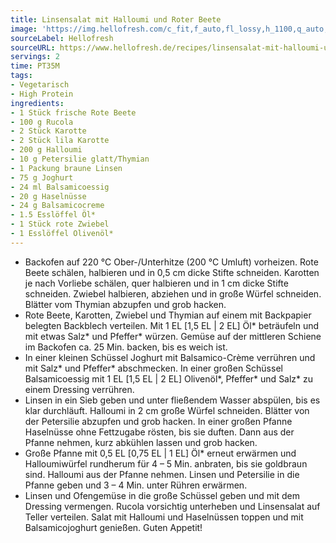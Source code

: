 ```yaml
---
title: Linsensalat mit Halloumi und Roter Beete
image: 'https://img.hellofresh.com/c_fit,f_auto,fl_lossy,h_1100,q_auto,w_2600/hellofresh_s3/image/linsensalat-mit-halloumi-und-roter-beete-1b9e3ca9.jpg'
sourceLabel: Hellofresh
sourceURL: https://www.hellofresh.de/recipes/linsensalat-mit-halloumi-und-roter-beete-61c0b5f5b3fdb80a1d147802
servings: 2
time: PT35M
tags:
- Vegetarisch
- High Protein
ingredients:
- 1 Stück frische Rote Beete
- 100 g Rucola
- 2 Stück Karotte
- 2 Stück lila Karotte
- 200 g Halloumi
- 10 g Petersilie glatt/Thymian
- 1 Packung braune Linsen
- 75 g Joghurt
- 24 ml Balsamicoessig
- 20 g Haselnüsse
- 24 g Balsamicocreme
- 1.5 Esslöffel Öl*
- 1 Stück rote Zwiebel
- 1 Esslöffel Olivenöl*
---
```


- Backofen auf 220 °C Ober-/Unterhitze (200 °C Umluft) vorheizen. Rote Beete schälen, halbieren und in 0,5 cm dicke Stifte schneiden. Karotten je nach Vorliebe schälen, quer halbieren und in 1 cm dicke Stifte schneiden. Zwiebel halbieren, abziehen und in große Würfel schneiden. Blätter vom Thymian abzupfen und grob hacken.
- Rote Beete, Karotten, Zwiebel und Thymian auf einem mit Backpapier belegten Backblech verteilen. Mit 1 EL [1,5 EL | 2 EL] Öl\* beträufeln und mit etwas Salz\* und Pfeffer\* würzen. Gemüse auf der mittleren Schiene im Backofen ca. 25 Min. backen, bis es weich ist.
- In einer kleinen Schüssel Joghurt mit Balsamico-Crème verrühren und mit Salz\* und Pfeffer\* abschmecken. In einer großen Schüssel Balsamicoessig mit 1 EL [1,5 EL | 2 EL] Olivenöl\*, Pfeffer\* und Salz\* zu einem Dressing verrühren.
- Linsen in ein Sieb geben und unter fließendem Wasser abspülen, bis es klar durchläuft. Halloumi in 2 cm große Würfel schneiden. Blätter von der Petersilie abzupfen und grob hacken. In einer großen Pfanne Haselnüsse ohne Fettzugabe rösten, bis sie duften. Dann aus der Pfanne nehmen, kurz abkühlen lassen und grob hacken.
- Große Pfanne mit 0,5 EL [0,75 EL | 1 EL] Öl\* erneut erwärmen und Halloumiwürfel rundherum für 4 – 5 Min. anbraten, bis sie goldbraun sind. Halloumi aus der Pfanne nehmen. Linsen und Petersilie in die Pfanne geben und 3 – 4 Min. unter Rühren erwärmen.
- Linsen und Ofengemüse in die große Schüssel geben und mit dem Dressing vermengen. Rucola vorsichtig unterheben und Linsensalat auf Teller verteilen. Salat mit Halloumi und Haselnüssen toppen und mit Balsamicojoghurt genießen. Guten Appetit!
